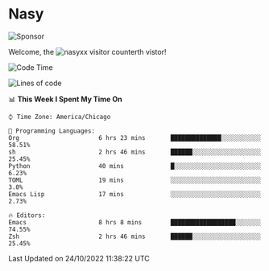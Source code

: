 # Nasy

<!--
<p align="center">
<img height="200" src="https://github-readme-stats.vercel.app/api?username=nasyxx&count_private=true&show_icons=true&theme=dracula&include_all_commits=true"/>
<img height="200" src="https://github-readme-stats.vercel.app/api/top-langs/?username=nasyxx&theme=dracula&hide=html,jupyter+notebook&count_private=true&show_icons=true"/>
</p>

  
----------------
-->

![Sponsor](https://img.shields.io/static/v1.svg?label=Sponsor&message=%E2%9D%A4&logo=GitHub&style=flat&color=pink)
 
Welcome, the ![nasyxx visitor counter](https://count.getloli.com/get/@nasyxx?theme=rule34)th vistor!
 
<!--START_SECTION:waka-->
![Code Time](http://img.shields.io/badge/Code%20Time-2%2C739%20hrs%2043%20mins-blue)

![Lines of code](https://img.shields.io/badge/From%20Hello%20World%20I%27ve%20Written-5%20Million%20lines%20of%20code-blue)

📊 **This Week I Spent My Time On** 

```text
⌚︎ Time Zone: America/Chicago

💬 Programming Languages: 
Org                      6 hrs 23 mins       ██████████████░░░░░░░░░░░   58.51% 
sh                       2 hrs 46 mins       ██████░░░░░░░░░░░░░░░░░░░   25.45% 
Python                   40 mins             █░░░░░░░░░░░░░░░░░░░░░░░░   6.23% 
TOML                     19 mins             ░░░░░░░░░░░░░░░░░░░░░░░░░   3.0% 
Emacs Lisp               17 mins             ░░░░░░░░░░░░░░░░░░░░░░░░░   2.73%

🔥 Editors: 
Emacs                    8 hrs 8 mins        ██████████████████░░░░░░░   74.55% 
Zsh                      2 hrs 46 mins       ██████░░░░░░░░░░░░░░░░░░░   25.45%

```


 Last Updated on 24/10/2022 11:38:22 UTC
<!--END_SECTION:waka-->

<!-- ![visitors](https://visitor-badge.laobi.icu/badge?page_id=nasyxx.nasyxx) -->
